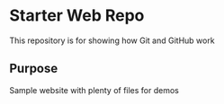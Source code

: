 # Starter Web Repo

 This repository is for showing how Git and GitHub work

 ## Purpose

 Sample website with plenty of files for demos

